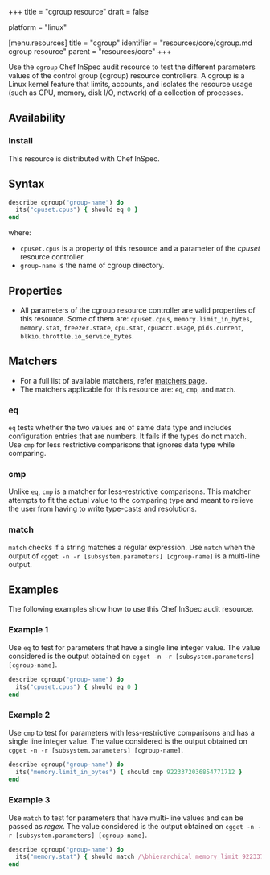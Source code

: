 +++
title = "cgroup resource"
draft = false

platform = "linux"

[menu.resources]
    title = "cgroup"
    identifier = "resources/core/cgroup.md cgroup resource"
    parent = "resources/core"
+++

Use the `cgroup` Chef InSpec audit resource to test the different parameters values of the control group (cgroup) resource controllers. A cgroup is a Linux kernel feature that limits, accounts, and isolates the resource usage (such as CPU, memory, disk I/O, network) of a collection of processes.

## Availability

### Install

This resource is distributed with Chef InSpec.

## Syntax

```ruby
describe cgroup("group-name") do
  its("cpuset.cpus") { should eq 0 }
end
```

where:

- `cpuset.cpus` is a property of this resource and a parameter of the *cpuset* resource controller.
- `group-name` is the name of cgroup directory.

## Properties

- All parameters of the cgroup resource controller are valid properties of this resource. Some of them are: `cpuset.cpus`, `memory.limit_in_bytes`, `memory.stat`, `freezer.state`, `cpu.stat`, `cpuacct.usage`, `pids.current`, `blkio.throttle.io_service_bytes`.

## Matchers

- For a full list of available matchers, refer [matchers page](https://docs.chef.io/inspec/matchers/).
- The matchers applicable for this resource are: `eq`, `cmp`, and `match`.

### eq

`eq` tests whether the two values are of same data type and includes configuration entries that are numbers. It fails if the types do not match. Use `cmp` for less restrictive comparisons that ignores data type while comparing.

### cmp

Unlike `eq`, `cmp` is a matcher for less-restrictive comparisons. This matcher attempts to fit the actual value to the comparing type and meant to relieve the user from having to write type-casts and resolutions.

### match

`match` checks if a string matches a regular expression. Use `match` when the output of `cgget -n -r [subsystem.parameters] [cgroup-name]` is a multi-line output.

## Examples

The following examples show how to use this Chef InSpec audit resource.

### Example 1

Use `eq` to test for parameters that have a single line integer value. The value considered is the output obtained on `cgget -n -r [subsystem.parameters] [cgroup-name]`.

```ruby
describe cgroup("group-name") do
  its("cpuset.cpus") { should eq 0 }
end
```

### Example 2

Use `cmp` to test for parameters with less-restrictive comparisons and has a single line integer value. The value considered is the output obtained on `cgget -n -r [subsystem.parameters] [cgroup-name]`.

```ruby
describe cgroup("group-name") do
  its("memory.limit_in_bytes") { should cmp 9223372036854771712 }
end
```

### Example 3

Use `match` to test for parameters that have multi-line values and can be passed as *regex*. The value considered is the output obtained on `cgget -n -r [subsystem.parameters] [cgroup-name]`.

```ruby
describe cgroup("group-name") do
  its("memory.stat") { should match /\bhierarchical_memory_limit 9223372036854771712\b/ }
end
```

